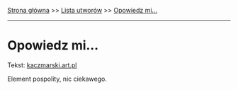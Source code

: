 [Strona główna](../index.md) >> [Lista utworów](../list.md) >> [Opowiedz mi…](388.md)

---

# Opowiedz mi…

Tekst: [kaczmarski.art.pl](https://www.kaczmarski.art.pl/tworczosc/wiersze/opowiedz-mi/)

Element pospolity, nic ciekawego.